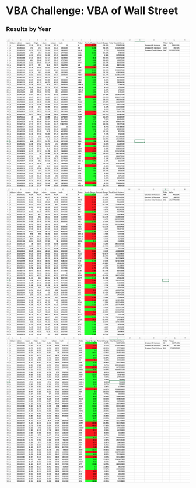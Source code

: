 # VBA Challenge: VBA of Wall Street

### Results by Year

![2014 Results](Images/2014.png)
![2015 Results](Images/2015.png)
![2016 Results](Images/2016.png)
